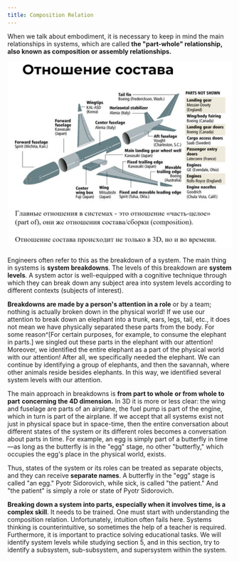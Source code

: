 ```yaml
---
title: Composition Relation
---
```


When we talk about embodiment, it is necessary to keep in mind the main relationships in systems, which are called **the "part-whole" relationship, also known as composition or assembly relationships.**

![](09-composition-ratio-7.png)

Engineers often refer to this as the breakdown of a system. The main thing in systems is **system breakdowns**. The levels of this breakdown are **system levels**. A system actor is well-equipped with a cognitive technique through which they can break down any subject area into system levels according to different contexts (subjects of interest).

**Breakdowns are made by a person's attention in a role** or by a team; nothing is actually broken down in the physical world! If we use our attention to break down an elephant into a trunk, ears, legs, tail, etc., it does not mean we have physically separated these parts from the body. For some reason^[For certain purposes, for example, to consume the elephant in parts.] we singled out these parts in the elephant with our attention! Moreover, we identified the entire elephant as a part of the physical world with our attention! After all, we specifically needed the elephant. We can continue by identifying a group of elephants, and then the savannah, where other animals reside besides elephants. In this way, we identified several system levels with our attention.

The main approach in breakdowns is **from part to whole** **or from whole to part** **concerning the 4D dimension.** In 3D it is more or less clear: the wing and fuselage are parts of an airplane, the fuel pump is part of the engine, which in turn is part of the airplane. If we accept that all systems exist not just in physical space but in space-time, then the entire conversation about different states of the system or its different roles becomes a conversation about parts in time. For example, an egg is simply part of a butterfly in time—as long as the butterfly is in the "egg" stage, no other "butterfly," which occupies the egg's place in the physical world, exists.

Thus, states of the system or its roles can be treated as separate objects, and they can receive **separate names**. A butterfly in the "egg" stage is called "an egg." Pyotr Sidorovich, while sick, is called "the patient." And "the patient" is simply a role or state of Pyotr Sidorovich.

**Breaking down a system into parts, especially when it involves time, is a complex skill**. It needs to be trained. One must start with understanding the composition relation. Unfortunately, intuition often fails here. Systems thinking is counterintuitive, so sometimes the help of a teacher is required. Furthermore, it is important to practice solving educational tasks. We will identify system levels while studying section 5, and in this section, try to identify a subsystem, sub-subsystem, and supersystem within the system.